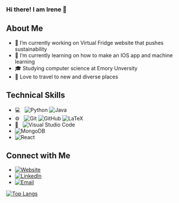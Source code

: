 ### Hi there! I am Irene 👋

<!--
**iwahju/iwahju** is a ✨ _special_ ✨ repository because its `README.md` (this file) appears on your GitHub profile.

Here are some ideas to get you started:

-->

## About Me

- 🔭 I’m currently working on Virtual Fridge website that pushes sustainability 
- 🌱 I’m currently learning on how to make an IOS app and machine learning
- 🎓 Studying computer science at Emory Unversity
- 🛫 Love to travel to new and diverse places



## Technical Skills
- 💻 &nbsp;
  ![Python](http://img.shields.io/badge/-Python-3776AB?style=flat&logo=python&logoColor=ffffff)
  ![Java](http://img.shields.io/badge/-Java-5B4638?style=flat&logo=java&logoColor=ffffff)
- ⚙️ &nbsp;
  ![Git](https://img.shields.io/badge/-Git-%23F05032?style=flat&logo=git&logoColor=%23ffffff)
  ![GitHub](https://img.shields.io/badge/-GitHub-181717?style=flat&logo=github)
  ![LaTeX](https://img.shields.io/badge/-LaTeX-0516379?style=flat&logo=latex)
- 🔧 &nbsp;
  ![Visual Studio Code](https://img.shields.io/badge/-Visual%20Studio%20Code-003D8F?style=flat&logo=visual-studio-code&logoColor=007ACC)
- ![MongoDB](https://img.shields.io/badge/-MongoDB-blue?style=flat-&logo=MongoDB)
- ![React](https://img.shields.io/badge/React-20232A?style=for-the-badge&logo=react&logoColor=61DAFB)
## Connect with Me 


- <a href="https://github.com/iwahju" target="_blank"><img alt="Website" src="https://img.shields.io/badge/Personal_Site_And_Portfolio-DF1F1F?style=flat&logo=google-chrome&logoColor=ffffff"></a>
- <a href="https://www.linkedin.com/in/irenewahju/" target="_blank"><img alt="LinkedIn" src="https://img.shields.io/badge/LinkedIn-blue?style=flat&logo=linkedin&logoColor=ffffff"></a>
- <a href="mailto:iwahju@emory.edu" target="_blank"><img alt="Email" src="https://img.shields.io/badge/Email-34a853?style=flat&logo=gmail&logoColor=ffffff"></a>

[![Top Langs](https://github-readme-stats.vercel.app/api/top-langs/?username=iwahju&layout=compact)](https://github.com/iwahju/github-readme-stats)


